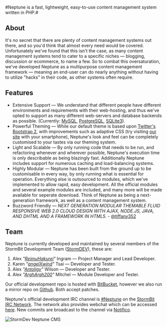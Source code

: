 #Neptune is a fast, lightweight, easy-to-use content management system written in PHP.#

About
------------
It's no secret that there are plenty of content management systems out there, and so you'd think that almost every need would be covered. Unfortunately we've found that this isn't the case, as many content management systems tend to cater to a specific niches — blogging, discussion or ecommerce, to name a few.
So to combat this oversaturation, we've developed Neptune as a multipurpose content management framework — meaning an end-user can do nearly anything without having to utilize "hacks" in their code, as other systems often require.

Features
------------
- Extensive Support — We understand that different people have different environments and requirements with their web-hosting, and thus we've opted to support as many different web-servers and database backends as possible. (Currently: [MySQL](https://mysql.com/), [PostgreSQL](https://postgresql.org/), [SQLite3](https://sqlite.org/)).
- Powerful Theming — While our default theme is based upon [Twitter's Bootstrap 2](http://twitter.github.com/bootstrap/), with improvements such as adaptive CSS (try visiting [our site](https://dev.stormbit.net/) with your smartphone), Neptune's look and feel can be completely customised to your tastes via our theming system.
- Light and Scalable  — By only running code that needs to be run, and refactoring whenever and wherever possible, Neptune's execution time is only describable as being blazingly fast. Additionally Neptune includes support for numerous caching and load-balancing systems.
- Highly Modular — Neptune has been built from the ground up to be customisable in every way, by only running what is essential for operation. Everything else is outsourced to modules, which we've implemented to allow rapid, easy development. All the official modules and several example modules are included, and many more will be made available for seperate download. Think of Neptune as being a next-generation framework, as well as a content management system.
- Buzzword Friendly — _NEXT GENERATION MODULAR THEMABLE FLUID RESPONSIVE WEB 2.0 CLOUD DESIGN WITH AJAX, NODE.JS, JAVA, AND DHTML AND A FRAMEWORK IN HTML5._ - [@tiffany352](https://twitter.com/tiffany352)

Team
------------
Neptune is currently developed and maintained by several members of the StormBit Development Team ([StormDEV](http://dev.stormbit.net)), these are:

1. Alex _"[ReimuHakurei](http://reimuhakurei.net)"_ Ingram — Project Manager and Lead Developer.
2. Karen _"[angelXwind](http://angelxwind.net)"_ Tsai — Developer and Tester.
3. Alex _"[Antoligy](http://antoligy.com)"_ Wilson — Developer and Tester.
4. Alex _"[ArghArgh200](http://arghargh200.net)"_ Mitchel — Module Developer and Tester.

Our official development repo is hosted with [BitBucket](https://bitbucket.org/StormDEV/neptune/), however we also run a mirror repo on [Github](https://github.com/StormBit/Neptune). Both accept patches.

Neptune's official development IRC channel is [#Neptune](irc://irc.stormbit.net/Neptune) on the [StormBit IRC Network](http://stormbit.net). The network also provides webchat which can be accessed [here](http://iris.stormbit.net/?channels=Neptune). New commits are broadcast to the channel via [Notifico](http://n.tkte.ch/antoligy/Neptune).


![StormDev Neptune CMS](http://i.imgur.com/DlDy1.png "Neptune CMS")
